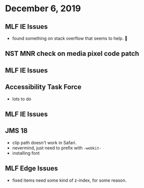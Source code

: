 # December 6, 2019

## MLF IE Issues
- found something on stack overflow that seems to help. :shrug:

## NST MNR check on media pixel code patch

## MLF IE Issues

## Accessibility Task Force
- lots to do

## MLF IE Issues

## JMS 18
- clip path doesn't work in Safari. 
- nevermind, just need to prefix with `-webkit-`
- installing font

## MLF Edge Issues
- fixed items need some kind of z-index, for some reason.